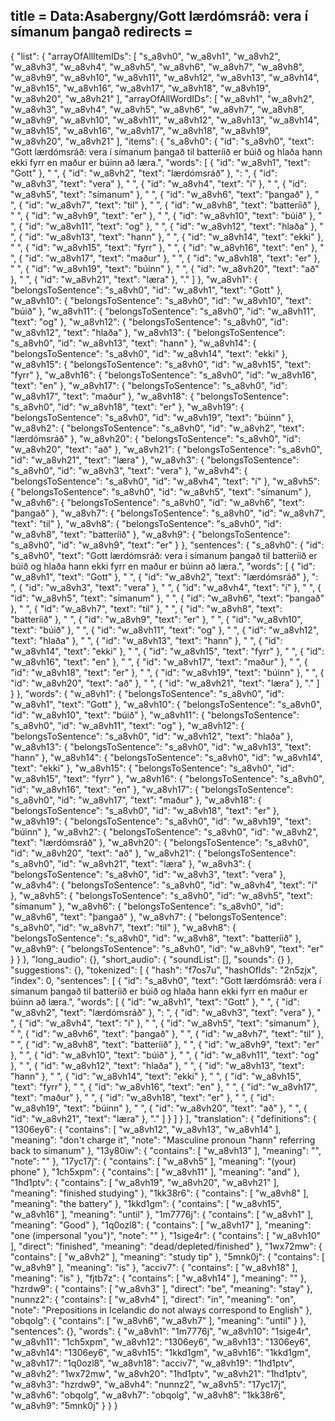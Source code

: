 title = Data:Asabergny/Gott lærdómsráð: vera í símanum þangað
redirects =
---

{
    "list": {
        "arrayOfAllItemIDs": [
            "s_a8vh0",
            "w_a8vh1",
            "w_a8vh2",
            "w_a8vh3",
            "w_a8vh4",
            "w_a8vh5",
            "w_a8vh6",
            "w_a8vh7",
            "w_a8vh8",
            "w_a8vh9",
            "w_a8vh10",
            "w_a8vh11",
            "w_a8vh12",
            "w_a8vh13",
            "w_a8vh14",
            "w_a8vh15",
            "w_a8vh16",
            "w_a8vh17",
            "w_a8vh18",
            "w_a8vh19",
            "w_a8vh20",
            "w_a8vh21"
        ],
        "arrayOfAllWordIDs": [
            "w_a8vh1",
            "w_a8vh2",
            "w_a8vh3",
            "w_a8vh4",
            "w_a8vh5",
            "w_a8vh6",
            "w_a8vh7",
            "w_a8vh8",
            "w_a8vh9",
            "w_a8vh10",
            "w_a8vh11",
            "w_a8vh12",
            "w_a8vh13",
            "w_a8vh14",
            "w_a8vh15",
            "w_a8vh16",
            "w_a8vh17",
            "w_a8vh18",
            "w_a8vh19",
            "w_a8vh20",
            "w_a8vh21"
        ],
        "items": {
            "s_a8vh0": {
                "id": "s_a8vh0",
                "text": "Gott lærdómsráð: vera í símanum þangað til batteríið er búið og hlaða hann ekki fyrr en maður er búinn að læra.",
                "words": [
                    {
                        "id": "w_a8vh1",
                        "text": "Gott"
                    },
                    " ",
                    {
                        "id": "w_a8vh2",
                        "text": "lærdómsráð"
                    },
                    ": ",
                    {
                        "id": "w_a8vh3",
                        "text": "vera"
                    },
                    " ",
                    {
                        "id": "w_a8vh4",
                        "text": "í"
                    },
                    " ",
                    {
                        "id": "w_a8vh5",
                        "text": "símanum"
                    },
                    " ",
                    {
                        "id": "w_a8vh6",
                        "text": "þangað"
                    },
                    " ",
                    {
                        "id": "w_a8vh7",
                        "text": "til"
                    },
                    " ",
                    {
                        "id": "w_a8vh8",
                        "text": "batteríið"
                    },
                    " ",
                    {
                        "id": "w_a8vh9",
                        "text": "er"
                    },
                    " ",
                    {
                        "id": "w_a8vh10",
                        "text": "búið"
                    },
                    " ",
                    {
                        "id": "w_a8vh11",
                        "text": "og"
                    },
                    " ",
                    {
                        "id": "w_a8vh12",
                        "text": "hlaða"
                    },
                    " ",
                    {
                        "id": "w_a8vh13",
                        "text": "hann"
                    },
                    " ",
                    {
                        "id": "w_a8vh14",
                        "text": "ekki"
                    },
                    " ",
                    {
                        "id": "w_a8vh15",
                        "text": "fyrr"
                    },
                    " ",
                    {
                        "id": "w_a8vh16",
                        "text": "en"
                    },
                    " ",
                    {
                        "id": "w_a8vh17",
                        "text": "maður"
                    },
                    " ",
                    {
                        "id": "w_a8vh18",
                        "text": "er"
                    },
                    " ",
                    {
                        "id": "w_a8vh19",
                        "text": "búinn"
                    },
                    " ",
                    {
                        "id": "w_a8vh20",
                        "text": "að"
                    },
                    " ",
                    {
                        "id": "w_a8vh21",
                        "text": "læra"
                    },
                    "."
                ]
            },
            "w_a8vh1": {
                "belongsToSentence": "s_a8vh0",
                "id": "w_a8vh1",
                "text": "Gott"
            },
            "w_a8vh10": {
                "belongsToSentence": "s_a8vh0",
                "id": "w_a8vh10",
                "text": "búið"
            },
            "w_a8vh11": {
                "belongsToSentence": "s_a8vh0",
                "id": "w_a8vh11",
                "text": "og"
            },
            "w_a8vh12": {
                "belongsToSentence": "s_a8vh0",
                "id": "w_a8vh12",
                "text": "hlaða"
            },
            "w_a8vh13": {
                "belongsToSentence": "s_a8vh0",
                "id": "w_a8vh13",
                "text": "hann"
            },
            "w_a8vh14": {
                "belongsToSentence": "s_a8vh0",
                "id": "w_a8vh14",
                "text": "ekki"
            },
            "w_a8vh15": {
                "belongsToSentence": "s_a8vh0",
                "id": "w_a8vh15",
                "text": "fyrr"
            },
            "w_a8vh16": {
                "belongsToSentence": "s_a8vh0",
                "id": "w_a8vh16",
                "text": "en"
            },
            "w_a8vh17": {
                "belongsToSentence": "s_a8vh0",
                "id": "w_a8vh17",
                "text": "maður"
            },
            "w_a8vh18": {
                "belongsToSentence": "s_a8vh0",
                "id": "w_a8vh18",
                "text": "er"
            },
            "w_a8vh19": {
                "belongsToSentence": "s_a8vh0",
                "id": "w_a8vh19",
                "text": "búinn"
            },
            "w_a8vh2": {
                "belongsToSentence": "s_a8vh0",
                "id": "w_a8vh2",
                "text": "lærdómsráð"
            },
            "w_a8vh20": {
                "belongsToSentence": "s_a8vh0",
                "id": "w_a8vh20",
                "text": "að"
            },
            "w_a8vh21": {
                "belongsToSentence": "s_a8vh0",
                "id": "w_a8vh21",
                "text": "læra"
            },
            "w_a8vh3": {
                "belongsToSentence": "s_a8vh0",
                "id": "w_a8vh3",
                "text": "vera"
            },
            "w_a8vh4": {
                "belongsToSentence": "s_a8vh0",
                "id": "w_a8vh4",
                "text": "í"
            },
            "w_a8vh5": {
                "belongsToSentence": "s_a8vh0",
                "id": "w_a8vh5",
                "text": "símanum"
            },
            "w_a8vh6": {
                "belongsToSentence": "s_a8vh0",
                "id": "w_a8vh6",
                "text": "þangað"
            },
            "w_a8vh7": {
                "belongsToSentence": "s_a8vh0",
                "id": "w_a8vh7",
                "text": "til"
            },
            "w_a8vh8": {
                "belongsToSentence": "s_a8vh0",
                "id": "w_a8vh8",
                "text": "batteríið"
            },
            "w_a8vh9": {
                "belongsToSentence": "s_a8vh0",
                "id": "w_a8vh9",
                "text": "er"
            }
        },
        "sentences": {
            "s_a8vh0": {
                "id": "s_a8vh0",
                "text": "Gott lærdómsráð: vera í símanum þangað til batteríið er búið og hlaða hann ekki fyrr en maður er búinn að læra.",
                "words": [
                    {
                        "id": "w_a8vh1",
                        "text": "Gott"
                    },
                    " ",
                    {
                        "id": "w_a8vh2",
                        "text": "lærdómsráð"
                    },
                    ": ",
                    {
                        "id": "w_a8vh3",
                        "text": "vera"
                    },
                    " ",
                    {
                        "id": "w_a8vh4",
                        "text": "í"
                    },
                    " ",
                    {
                        "id": "w_a8vh5",
                        "text": "símanum"
                    },
                    " ",
                    {
                        "id": "w_a8vh6",
                        "text": "þangað"
                    },
                    " ",
                    {
                        "id": "w_a8vh7",
                        "text": "til"
                    },
                    " ",
                    {
                        "id": "w_a8vh8",
                        "text": "batteríið"
                    },
                    " ",
                    {
                        "id": "w_a8vh9",
                        "text": "er"
                    },
                    " ",
                    {
                        "id": "w_a8vh10",
                        "text": "búið"
                    },
                    " ",
                    {
                        "id": "w_a8vh11",
                        "text": "og"
                    },
                    " ",
                    {
                        "id": "w_a8vh12",
                        "text": "hlaða"
                    },
                    " ",
                    {
                        "id": "w_a8vh13",
                        "text": "hann"
                    },
                    " ",
                    {
                        "id": "w_a8vh14",
                        "text": "ekki"
                    },
                    " ",
                    {
                        "id": "w_a8vh15",
                        "text": "fyrr"
                    },
                    " ",
                    {
                        "id": "w_a8vh16",
                        "text": "en"
                    },
                    " ",
                    {
                        "id": "w_a8vh17",
                        "text": "maður"
                    },
                    " ",
                    {
                        "id": "w_a8vh18",
                        "text": "er"
                    },
                    " ",
                    {
                        "id": "w_a8vh19",
                        "text": "búinn"
                    },
                    " ",
                    {
                        "id": "w_a8vh20",
                        "text": "að"
                    },
                    " ",
                    {
                        "id": "w_a8vh21",
                        "text": "læra"
                    },
                    "."
                ]
            }
        },
        "words": {
            "w_a8vh1": {
                "belongsToSentence": "s_a8vh0",
                "id": "w_a8vh1",
                "text": "Gott"
            },
            "w_a8vh10": {
                "belongsToSentence": "s_a8vh0",
                "id": "w_a8vh10",
                "text": "búið"
            },
            "w_a8vh11": {
                "belongsToSentence": "s_a8vh0",
                "id": "w_a8vh11",
                "text": "og"
            },
            "w_a8vh12": {
                "belongsToSentence": "s_a8vh0",
                "id": "w_a8vh12",
                "text": "hlaða"
            },
            "w_a8vh13": {
                "belongsToSentence": "s_a8vh0",
                "id": "w_a8vh13",
                "text": "hann"
            },
            "w_a8vh14": {
                "belongsToSentence": "s_a8vh0",
                "id": "w_a8vh14",
                "text": "ekki"
            },
            "w_a8vh15": {
                "belongsToSentence": "s_a8vh0",
                "id": "w_a8vh15",
                "text": "fyrr"
            },
            "w_a8vh16": {
                "belongsToSentence": "s_a8vh0",
                "id": "w_a8vh16",
                "text": "en"
            },
            "w_a8vh17": {
                "belongsToSentence": "s_a8vh0",
                "id": "w_a8vh17",
                "text": "maður"
            },
            "w_a8vh18": {
                "belongsToSentence": "s_a8vh0",
                "id": "w_a8vh18",
                "text": "er"
            },
            "w_a8vh19": {
                "belongsToSentence": "s_a8vh0",
                "id": "w_a8vh19",
                "text": "búinn"
            },
            "w_a8vh2": {
                "belongsToSentence": "s_a8vh0",
                "id": "w_a8vh2",
                "text": "lærdómsráð"
            },
            "w_a8vh20": {
                "belongsToSentence": "s_a8vh0",
                "id": "w_a8vh20",
                "text": "að"
            },
            "w_a8vh21": {
                "belongsToSentence": "s_a8vh0",
                "id": "w_a8vh21",
                "text": "læra"
            },
            "w_a8vh3": {
                "belongsToSentence": "s_a8vh0",
                "id": "w_a8vh3",
                "text": "vera"
            },
            "w_a8vh4": {
                "belongsToSentence": "s_a8vh0",
                "id": "w_a8vh4",
                "text": "í"
            },
            "w_a8vh5": {
                "belongsToSentence": "s_a8vh0",
                "id": "w_a8vh5",
                "text": "símanum"
            },
            "w_a8vh6": {
                "belongsToSentence": "s_a8vh0",
                "id": "w_a8vh6",
                "text": "þangað"
            },
            "w_a8vh7": {
                "belongsToSentence": "s_a8vh0",
                "id": "w_a8vh7",
                "text": "til"
            },
            "w_a8vh8": {
                "belongsToSentence": "s_a8vh0",
                "id": "w_a8vh8",
                "text": "batteríið"
            },
            "w_a8vh9": {
                "belongsToSentence": "s_a8vh0",
                "id": "w_a8vh9",
                "text": "er"
            }
        }
    },
    "long_audio": {},
    "short_audio": {
        "soundList": [],
        "sounds": {}
    },
    "suggestions": {},
    "tokenized": [
        {
            "hash": "f7os7u",
            "hashOfIds": "2n5zjx",
            "index": 0,
            "sentences": [
                {
                    "id": "s_a8vh0",
                    "text": "Gott lærdómsráð: vera í símanum þangað til batteríið er búið og hlaða hann ekki fyrr en maður er búinn að læra.",
                    "words": [
                        {
                            "id": "w_a8vh1",
                            "text": "Gott"
                        },
                        " ",
                        {
                            "id": "w_a8vh2",
                            "text": "lærdómsráð"
                        },
                        ": ",
                        {
                            "id": "w_a8vh3",
                            "text": "vera"
                        },
                        " ",
                        {
                            "id": "w_a8vh4",
                            "text": "í"
                        },
                        " ",
                        {
                            "id": "w_a8vh5",
                            "text": "símanum"
                        },
                        " ",
                        {
                            "id": "w_a8vh6",
                            "text": "þangað"
                        },
                        " ",
                        {
                            "id": "w_a8vh7",
                            "text": "til"
                        },
                        " ",
                        {
                            "id": "w_a8vh8",
                            "text": "batteríið"
                        },
                        " ",
                        {
                            "id": "w_a8vh9",
                            "text": "er"
                        },
                        " ",
                        {
                            "id": "w_a8vh10",
                            "text": "búið"
                        },
                        " ",
                        {
                            "id": "w_a8vh11",
                            "text": "og"
                        },
                        " ",
                        {
                            "id": "w_a8vh12",
                            "text": "hlaða"
                        },
                        " ",
                        {
                            "id": "w_a8vh13",
                            "text": "hann"
                        },
                        " ",
                        {
                            "id": "w_a8vh14",
                            "text": "ekki"
                        },
                        " ",
                        {
                            "id": "w_a8vh15",
                            "text": "fyrr"
                        },
                        " ",
                        {
                            "id": "w_a8vh16",
                            "text": "en"
                        },
                        " ",
                        {
                            "id": "w_a8vh17",
                            "text": "maður"
                        },
                        " ",
                        {
                            "id": "w_a8vh18",
                            "text": "er"
                        },
                        " ",
                        {
                            "id": "w_a8vh19",
                            "text": "búinn"
                        },
                        " ",
                        {
                            "id": "w_a8vh20",
                            "text": "að"
                        },
                        " ",
                        {
                            "id": "w_a8vh21",
                            "text": "læra"
                        },
                        "."
                    ]
                }
            ]
        }
    ],
    "translation": {
        "definitions": {
            "1306ey6": {
                "contains": [
                    "w_a8vh12",
                    "w_a8vh13",
                    "w_a8vh14"
                ],
                "meaning": "don't charge it",
                "note": "Masculine pronoun \"hann\" referring back to símanum"
            },
            "13y80iw": {
                "contains": [
                    "w_a8vh13"
                ],
                "meaning": "",
                "note": ""
            },
            "17yc17j": {
                "contains": [
                    "w_a8vh5"
                ],
                "meaning": "(your) phone"
            },
            "1ch5xpm": {
                "contains": [
                    "w_a8vh11"
                ],
                "meaning": "and"
            },
            "1hd1ptv": {
                "contains": [
                    "w_a8vh19",
                    "w_a8vh20",
                    "w_a8vh21"
                ],
                "meaning": "finished studying"
            },
            "1kk38r6": {
                "contains": [
                    "w_a8vh8"
                ],
                "meaning": "the battery"
            },
            "1kkd1gm": {
                "contains": [
                    "w_a8vh15",
                    "w_a8vh16"
                ],
                "meaning": "until"
            },
            "1m7776j": {
                "contains": [
                    "w_a8vh1"
                ],
                "meaning": "Good"
            },
            "1q0ozl8": {
                "contains": [
                    "w_a8vh17"
                ],
                "meaning": "one (impersonal \"you\")",
                "note": ""
            },
            "1sige4r": {
                "contains": [
                    "w_a8vh10"
                ],
                "direct": "finished",
                "meaning": "dead/depleted/finished"
            },
            "1wx72mw": {
                "contains": [
                    "w_a8vh2"
                ],
                "meaning": "study tip"
            },
            "5mnk0j": {
                "contains": [
                    "w_a8vh9"
                ],
                "meaning": "is"
            },
            "acciv7": {
                "contains": [
                    "w_a8vh18"
                ],
                "meaning": "is"
            },
            "fjtb7z": {
                "contains": [
                    "w_a8vh14"
                ],
                "meaning": ""
            },
            "hzrdw9": {
                "contains": [
                    "w_a8vh3"
                ],
                "direct": "be",
                "meaning": "stay"
            },
            "nunnz2": {
                "contains": [
                    "w_a8vh4"
                ],
                "direct": "in",
                "meaning": "on",
                "note": "Prepositions in Icelandic do not always correspond to English"
            },
            "obqolg": {
                "contains": [
                    "w_a8vh6",
                    "w_a8vh7"
                ],
                "meaning": "until"
            }
        },
        "sentences": {},
        "words": {
            "w_a8vh1": "1m7776j",
            "w_a8vh10": "1sige4r",
            "w_a8vh11": "1ch5xpm",
            "w_a8vh12": "1306ey6",
            "w_a8vh13": "1306ey6",
            "w_a8vh14": "1306ey6",
            "w_a8vh15": "1kkd1gm",
            "w_a8vh16": "1kkd1gm",
            "w_a8vh17": "1q0ozl8",
            "w_a8vh18": "acciv7",
            "w_a8vh19": "1hd1ptv",
            "w_a8vh2": "1wx72mw",
            "w_a8vh20": "1hd1ptv",
            "w_a8vh21": "1hd1ptv",
            "w_a8vh3": "hzrdw9",
            "w_a8vh4": "nunnz2",
            "w_a8vh5": "17yc17j",
            "w_a8vh6": "obqolg",
            "w_a8vh7": "obqolg",
            "w_a8vh8": "1kk38r6",
            "w_a8vh9": "5mnk0j"
        }
    }
}